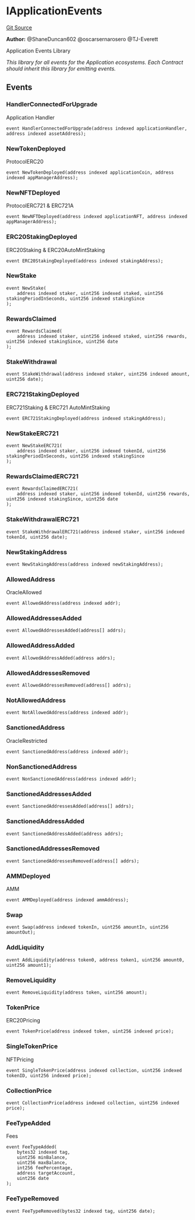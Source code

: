 # IApplicationEvents
[Git Source](https://github.com/thrackle-io/rules-protocol/blob/121468a758a67e73dd1df571fd4e956242c3c973/src/interfaces/IEvents.sol)

**Author:**
@ShaneDuncan602 @oscarsernarosero @TJ-Everett

Application Events Library

*This library for all events for the Application ecosystems. Each Contract should inherit this library for emitting events.*


## Events
### HandlerConnectedForUpgrade
Application Handler


```solidity
event HandlerConnectedForUpgrade(address indexed applicationHandler, address indexed assetAddress);
```

### NewTokenDeployed
ProtocolERC20


```solidity
event NewTokenDeployed(address indexed applicationCoin, address indexed appManagerAddress);
```

### NewNFTDeployed
ProtocolERC721 & ERC721A


```solidity
event NewNFTDeployed(address indexed applicationNFT, address indexed appManagerAddress);
```

### ERC20StakingDeployed
ERC20Staking & ERC20AutoMintStaking


```solidity
event ERC20StakingDeployed(address indexed stakingAddress);
```

### NewStake

```solidity
event NewStake(
    address indexed staker, uint256 indexed staked, uint256 stakingPeriodInSeconds, uint256 indexed stakingSince
);
```

### RewardsClaimed

```solidity
event RewardsClaimed(
    address indexed staker, uint256 indexed staked, uint256 rewards, uint256 indexed stakingSince, uint256 date
);
```

### StakeWithdrawal

```solidity
event StakeWithdrawal(address indexed staker, uint256 indexed amount, uint256 date);
```

### ERC721StakingDeployed
ERC721Staking & ERC721 AutoMintStaking


```solidity
event ERC721StakingDeployed(address indexed stakingAddress);
```

### NewStakeERC721

```solidity
event NewStakeERC721(
    address indexed staker, uint256 indexed tokenId, uint256 stakingPeriodInSeconds, uint256 indexed stakingSince
);
```

### RewardsClaimedERC721

```solidity
event RewardsClaimedERC721(
    address indexed staker, uint256 indexed tokenId, uint256 rewards, uint256 indexed stakingSince, uint256 date
);
```

### StakeWithdrawalERC721

```solidity
event StakeWithdrawalERC721(address indexed staker, uint256 indexed tokenId, uint256 date);
```

### NewStakingAddress

```solidity
event NewStakingAddress(address indexed newStakingAddress);
```

### AllowedAddress
OracleAllowed


```solidity
event AllowedAddress(address indexed addr);
```

### AllowedAddressesAdded

```solidity
event AllowedAddressesAdded(address[] addrs);
```

### AllowedAddressAdded

```solidity
event AllowedAddressAdded(address addrs);
```

### AllowedAddressesRemoved

```solidity
event AllowedAddressesRemoved(address[] addrs);
```

### NotAllowedAddress

```solidity
event NotAllowedAddress(address indexed addr);
```

### SanctionedAddress
OracleRestricted


```solidity
event SanctionedAddress(address indexed addr);
```

### NonSanctionedAddress

```solidity
event NonSanctionedAddress(address indexed addr);
```

### SanctionedAddressesAdded

```solidity
event SanctionedAddressesAdded(address[] addrs);
```

### SanctionedAddressAdded

```solidity
event SanctionedAddressAdded(address addrs);
```

### SanctionedAddressesRemoved

```solidity
event SanctionedAddressesRemoved(address[] addrs);
```

### AMMDeployed
AMM


```solidity
event AMMDeployed(address indexed ammAddress);
```

### Swap

```solidity
event Swap(address indexed tokenIn, uint256 amountIn, uint256 amountOut);
```

### AddLiquidity

```solidity
event AddLiquidity(address token0, address token1, uint256 amount0, uint256 amount1);
```

### RemoveLiquidity

```solidity
event RemoveLiquidity(address token, uint256 amount);
```

### TokenPrice
ERC20Pricing


```solidity
event TokenPrice(address indexed token, uint256 indexed price);
```

### SingleTokenPrice
NFTPricing


```solidity
event SingleTokenPrice(address indexed collection, uint256 indexed tokenID, uint256 indexed price);
```

### CollectionPrice

```solidity
event CollectionPrice(address indexed collection, uint256 indexed price);
```

### FeeTypeAdded
Fees


```solidity
event FeeTypeAdded(
    bytes32 indexed tag,
    uint256 minBalance,
    uint256 maxBalance,
    int256 feePercentage,
    address targetAccount,
    uint256 date
);
```

### FeeTypeRemoved

```solidity
event FeeTypeRemoved(bytes32 indexed tag, uint256 date);
```


